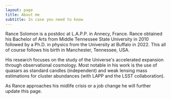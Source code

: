 ```yaml
---
layout: page
title: About me
subtitle: In case you need to know
---
```


Rance Solomon is a postdoc at L.A.P.P. in Annecy, France.
Rance obtained his Bachelor of Arts from Middle Tennessee State University in 2010 followed by a Ph.D. in physics from the University at Buffalo in 2022.
This all of course follows his birth in Manchester, Tennessee, USA.

His research focuses on the study of the Universe's accelerated expansion through observational cosmology.
Most notable in his work is the use of quasars as standard candles (independent) and weak lensing mass estimations for cluster abundances (with LAPP and the LSST collaboration).

As Rance approaches his midlife crisis or a job change he will further update this page.
